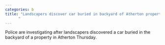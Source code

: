 ```yaml
---
categories: b
title: "Landscapers discover car buried in backyard of Atherton property police investigating
      "
---
```

Police are investigating after landscapers discovered a car buried in the backyard of a property in Atherton Thursday.
      